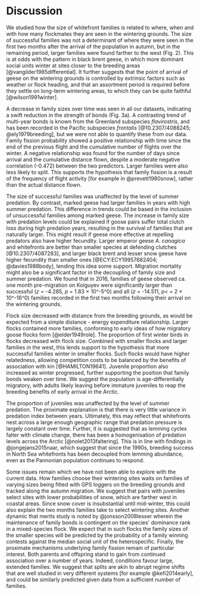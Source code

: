 
# Discussion

We studied how the size of whitefront families is related to where, when and with how many flockmates they are seen in the wintering grounds. The size of successful families was not a determinant of where they were seen in the first two months after the arrival of the population in autumn, but in the remaining period, larger families were found farther to the west (Fig. 2). This is at odds with the pattern in black brent geese, in which more dominant social units winter at sites closer to the breeding areas [@vangilder1985differential]. It further suggests that the point of arrival of geese on the wintering grounds is controlled by extrinsic factors such as weather or flock heading, and that an assortment period is required before they settle on long-term wintering areas, to which they can be quite faithful [@wilson1991winter].

A decrease in family sizes over time was seen in all our datasets, indicating a swift reduction in the strength of bonds (Fig. 3a). A contrasting trend of multi-year bonds is known from the Greenland subspecies *flavirostris*, and has been recorded in the Pacific subspecies *frontalis* [@10.2307/4088245; @ely1979breeding], but we were not able to quantify these from our data.
Family fission probability showed a positive relationship with time since the end of the previous flight and the cumulative number of flights over the winter. A negative relationship was found for the number of days since arrival and the cumulative distance flown, despite a moderate negative correlation (-0.472) between the two predictors. Larger families were also less likely to split.
This supports the hypothesis that family fission is a result of the frequency of flight activity [for example in @prevett1980snow], rather than the actual distance flown.

The size of successful families was unaffected by the level of summer predation. By contrast, marked geese had larger families in years with high summer predation. This difference in trends could be based in the inclusion of unsuccessful families among marked geese.
The increase in family size with predation levels could be explained if goose pairs suffer total clutch loss during high predation years, resulting in the survival of families that are naturally larger. This might result if geese more effective at repelling predators also have higher fecundity. Larger emperor geese *A. canagica* and whitefronts are better than smaller species at defending clutches [@10.2307/4087283], and larger black brent and lesser snow geese have higher fecundity than smaller ones [@ECY:ECY19957682404; @davies1988body], lending this idea some support.
Migration mortality might also be a significant factor in the decoupling of family size and summer predation. We found that in 2016, families of geese observed ca. one month pre-migration on Kolguyev were significantly larger than successful ($z$ = -4.285, $p$ = 1.83 $\times$ 10^-5^0) and all ($z$ = -14.511, $p <$ = 2 $\times$ 10^-16^0) families recorded in the first two months following their arrival on the wintering grounds.

Flock size decreased with distance from the breeding grounds, as would be expected from a simple distance - energy expenditure relationship. Larger flocks contained more families, conforming to early ideas of how migratory goose flocks form [@elder1949role]. The proportion of first winter birds in flocks decreased with flock size. Combined with smaller flocks and larger families in the west, this lends support to the hypothesis that more successful families winter in smaller flocks. Such flocks would have higher relatedness, allowing competition costs to be balanced by the benefits of association with kin [@HAMILTON19641]. Juvenile proportion also increased as winter progressed, further supporting the position that family bonds weaken over time. We suggest the population is age-differentially migratory, with adults likely leaving before immature juveniles to reap the breeding benefits of early arrival in the Arctic.

The proportion of juveniles was unaffected by the level of summer predation. The proximate explanation is that there is very little variance in predation index between years. Ultimately, this may reflect that whitefronts nest across a large enough geographic range that predation pressure is largely constant over time. Further, it is suggested that as lemming cycles falter with climate change, there has been a homogenisation of predation levels across the Arctic [@nolet2013faltering]. This is in line with findings in @jongejans2015naar, which suggest that since the 1990s, breeding success in North Sea whitefronts has been decoupled from lemming abundance, even as the Pannonian population continues to respond.

Some issues remain which we have not been able to explore with the current data. How families choose their wintering sites waits on families of varying sizes being fitted with GPS loggers on the breeding grounds and tracked along the autumn migration. We suggest that pairs with juveniles select sites with lower probabilities of snow, which are farther west in coastal areas. Since snow cover is insubstantial until mid-winter, this could also explain the two months families take to select wintering sites. Another dynamic that merits study is noted by @jonsson2008lesser wherein the maintenance of family bonds is contingent on the species' dominance rank in a mixed-species flock. We expect that in such flocks the family sizes of the smaller species will be predicted by the probability of a family winning contests against the median social unit of the heterospecific. Finally, the proximate mechanisms underlying family fission remain of particular interest. Both parents and offspring stand to gain from continued association over a number of years. Indeed, conditions favour large, extended families. We suggest that splits are akin to abrupt regime shifts that are well studied in very different systems [for example @kefi2014early], and could be similarly predicted given data from a sufficient number of families.